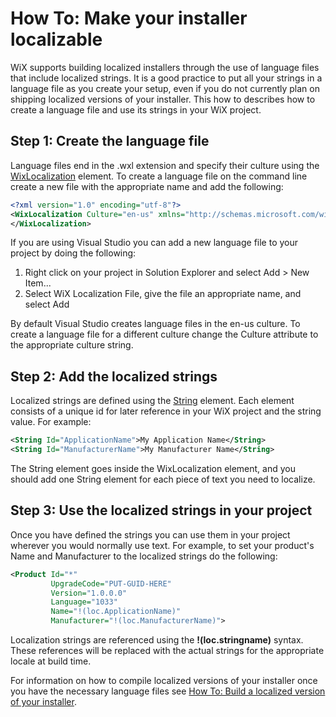 # How To: Make your installer localizable

WiX supports building localized installers through the use of language files that include localized strings. It is a good practice to put all your strings in a language file as you create your setup, even if you do not currently plan on shipping localized versions of your installer. This how to describes how to create a language file and use its strings in your WiX project.

## Step 1: Create the language file

Language files end in the .wxl extension and specify their culture using the [WixLocalization](../../xsd/wixloc/wixlocalization.md) element. To create a language file on the command line create a new file with the appropriate name and add the following:

```xml
<?xml version="1.0" encoding="utf-8"?>
<WixLocalization Culture="en-us" xmlns="http://schemas.microsoft.com/wix/2006/localization">
</WixLocalization>
```

If you are using Visual Studio you can add a new language file to your project by doing the following:

1. Right click on your project in Solution Explorer and select Add > New Item...
1. Select WiX Localization File, give the file an appropriate name, and select Add

By default Visual Studio creates language files in the en-us culture. To create a language file for a different culture change the Culture attribute to the appropriate culture string.

## Step 2: Add the localized strings

Localized strings are defined using the [String](../../xsd/wixloc/string.md) element. Each element consists of a unique id for later reference in your WiX project and the string value. For example:

```xml
<String Id="ApplicationName">My Application Name</String>
<String Id="ManufacturerName">My Manufacturer Name</String>
```

The String element goes inside the WixLocalization element, and you should add one String element for each piece of text you need to localize.

## Step 3: Use the localized strings in your project
Once you have defined the strings you can use them in your project wherever you would normally use text. For example, to set your product's Name and Manufacturer to the localized strings do the following:

```xml
<Product Id="*"
         UpgradeCode="PUT-GUID-HERE"
         Version="1.0.0.0"
         Language="1033"
         Name="!(loc.ApplicationName)"
         Manufacturer="!(loc.ManufacturerName)">
```

Localization strings are referenced using the **!(loc.stringname)** syntax. These references will be replaced with the actual strings for the appropriate locale at build time.

For information on how to compile localized versions of your installer once you have the necessary language files see [How To: Build a localized version of your installer](build_a_localized_version.md).
